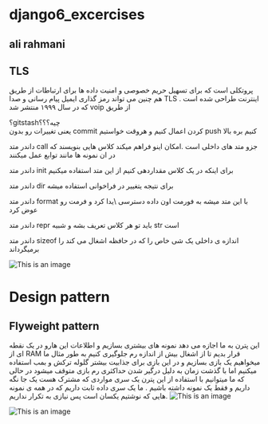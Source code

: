 
# django6_excercises
## ali rahmani


  ## TLS

&#x202b;  پروتکلی است که برای تسهیل حریم خصوصی و امنیت داده ها برای ارتباطات از طریق اینترنت طراحی شده است .
TLS هم چنین می تواند رمز گذاری ایمیل پیام رسانی و صدا از طریق voip  که در سال ۱۹۹۹ منتشر شد




&#x202b;
چیه؟؟؟gitstash؟   
یعنی تغییرات رو بدون commit کردن اعمال کنیم و هروقت خواستیم push کنیم بره بالا

داندر متد call  جزو متد های داخلی است .امکان اینو فراهم میکند کلاس هایی بنویسند که در ان نمونه ها مانند توابع عمل میکنند 

داندر متد init برای اینکه در یک کلاس مقداردهی  کنیم از این متد استفاده میکنیم 


داندر متد  dir  برای نتیجه یتغییر در فراخوانی استفاده میشه 


داندر متد  format  با این متد میشه به فورمت اون داده دسترسی \یدا کرد و فرمت رو عوض کرد 

داندر متد repr  باید تو هر کلاس تعریف بشه و شبیه str  است 

داندر متد  sizeof  اندازه ی داخلی یک شی خاص را که در حافظه اشغال می کند را برمیگرداند





![This is an image](https://refactoring.guru/images/refactoring/content/refactoring.png?id=91fe4caeecfd33ec58f3)



















# Design pattern 




##  Flyweight pattern


این پترن به ما اجازه می دهد نمونه های بیشتری بسازیم و اطلاعات این هارو در یک نقطه ای از RAM قرار بدیم تا از اشغال بیش از اندازه رم جلوگیری کنیم 
به طور مثال ما میخواهیم یک بازی بسازیم و در این بازی برای جذابیت بیشتر گلوله ترکش و بمب استفاده میکنیم اما با گذشت زمان به دلیل درگیر شدن حداکثری رم بازی متوقف میشود در حالی که ما میتوانیم با استفاده از این پترن یک سری مواردی که مشترک هست یک جا نگه داریم و فقط یک نمونه داشته باشیم .
ما یک سری داده ثابت داریم که در همه ی نمونه هایی که نوشتیم یکسان است پس نیازی به تکرار نداریم.
![This is an image](https://refactoring.guru/images/patterns/diagrams/flyweight/solution3-en.png)



![This is an image](https://refactoring.guru/images/patterns/diagrams/flyweight/structure.png)




